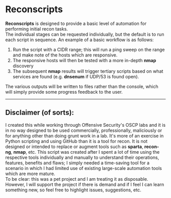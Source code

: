 # Reconscripts
**Reconscripts** is designed to provide a basic level of automation
for performing initial recon tasks.  
The individual stages can be requested individually, but the default is to run each script in sequence. An example of a basic workflow is as follows:  
1. Run the script with a CIDR range; this will run a ping sweep on the range and make note of the hosts which are responsive.
2. The responsive hosts will then be tested with a more in-depth **nmap** discovery
3. The subsequent **nmap** results will trigger tertiary scripts based on what services are found (e.g. **dnsenum** if UDP/53 is found open).  

The various outputs will be written to files rather than the console, which will simply provide some progress feedback to the user.

---
## Disclaimer (of sorts):
I created this while working through Offensive Security's
OSCP labs and it is in no way designed to be used commercially,
professionally, maliciously or for anything other than doing
grunt work in a lab. It's more of an exercise in Python scripting and using GitHub than it is a tool for recon. It is not designed or intended to replace or augment tools such as **sparta**, **recon-ng**, **nmap**, etc. This script was created after I spent a lot of time using the respective tools individually and manually to understand their operations, features, benefits and flaws; I simply needed a time-saving tool for a scenario in which I had limited use of existing large-scale automation tools which are more mature.  
To be clear: this was a pet project and I am treating it as disposable. However, I will support the project if there is demand and if I feel I can learn something new, so feel free to highlight issues, suggestions, etc.
